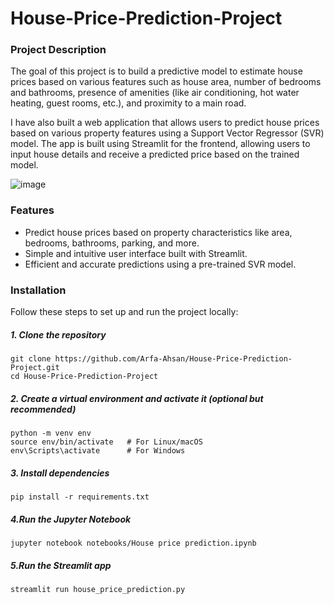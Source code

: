 # House-Price-Prediction-Project

### Project Description
The goal of this project is to build a predictive model to estimate house prices based on various features such as house area, number of bedrooms and bathrooms, presence of amenities (like air conditioning, hot water heating, guest rooms, etc.), and proximity to a main road.

I have also built a web application that  allows users to predict house prices based on various property features using a Support Vector Regressor (SVR) model. The app is built using Streamlit for the frontend, allowing users to input house details and receive a predicted price based on the trained model.

![image](https://github.com/user-attachments/assets/42744036-5cae-4562-b88c-b5153ccfb04d)

### Features
- Predict house prices based on property characteristics like area, bedrooms, bathrooms, parking, and more.
- Simple and intuitive user interface built with Streamlit.
- Efficient and accurate predictions using a pre-trained SVR model.

### Installation
Follow these steps to set up and run the project locally:

##### 1. Clone the repository
```
git clone https://github.com/Arfa-Ahsan/House-Price-Prediction-Project.git
cd House-Price-Prediction-Project
```

##### 2. Create a virtual environment and activate it (optional but recommended)
```
python -m venv env
source env/bin/activate   # For Linux/macOS
env\Scripts\activate      # For Windows
```
##### 3. Install dependencies
```
pip install -r requirements.txt
```

##### 4.Run the Jupyter Notebook 
```
jupyter notebook notebooks/House price prediction.ipynb
```
##### 5.Run the Streamlit app
```
streamlit run house_price_prediction.py
```
